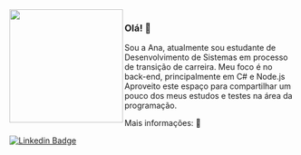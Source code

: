 <img src="http://docesrizzi.hospedagemdesites.ws/Ana.jpg" width=200px align=left />

### Olá! 👋

Sou a Ana, atualmente sou estudante de Desenvolvimento de Sistemas em processo de transição de carreira. Meu foco é no back-end, principalmente em C# e Node.js<br>
Aproveito este espaço para compartilhar um pouco dos meus estudos e testes na área da programação.

<p>Mais informações: 💬<p>
  
[![Linkedin Badge](https://img.shields.io/badge/-LinkedIn-blue?style=flat-square&logo=Linkedin&logoColor=white&link=https://www.linkedin.com/in/analuciarizzi/)](https://www.linkedin.com/in/analuciarizzi/)
  

<!--
**AnaRizzi/AnaRizzi** is a ✨ _special_ ✨ repository because its `README.md` (this file) appears on your GitHub profile.

Here are some ideas to get you started:

- 🔭 I’m currently working on ...
- 🌱 I’m currently learning ...
- 👯 I’m looking to collaborate on ...
- 🤔 I’m looking for help with ...
- 💬 Ask me about ...
- 📫 How to reach me: ...
- 😄 Pronouns: ...
- ⚡ Fun fact: ...
-->
